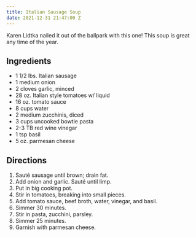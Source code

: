 ```yaml
---
title: Italian Sausage Soup
date: 2021-12-31 21:47:00 Z
---
```


Karen Lidtka nailed it out of the ballpark with this one! This soup is great any time of the year. 

## Ingredients
* 1 1/2 lbs. Italian sausage
* 1 medium onion
* 2 cloves garlic, minced
* 28 oz. Italian style tomatoes w/ liquid
* 16 oz. tomato sauce
* 8 cups water
* 2 medium zucchinis, diced
* 3 cups uncooked bowtie pasta
* 2-3 TB red wine vinegar
* 1 tsp basil
* 5 oz. parmesan cheese

## Directions
1. Sauté sausage until brown; drain fat.
2. Add onion and garlic. Sauté until limp.
3. Put in big cooking pot. 
4. Stir in tomatoes, breaking into small pieces. 
5. Add tomato sauce, beef broth, water, vinegar, and basil. 
6. Simmer 30 minutes. 
7. Stir in pasta, zucchini, parsley. 
8. Simmer 25 minutes.
9. Garnish with parmesan cheese.

